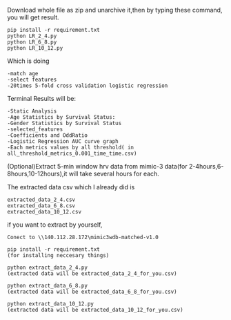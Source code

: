 Download whole file as zip and unarchive it,then by typing these command, you will get result.

    pip install -r requirement.txt
    python LR_2_4.py
    python LR_6_8.py
    python LR_10_12.py

Which is doing

    -match age
    -select features
    -20times 5-fold cross validation logistic regression  

Terminal Results will be:

    -Static Analysis
    -Age Statistics by Survival Status:
    -Gender Statistics by Survival Status
    -selected_features
    -Coefficients and OddRatio
    -Logistic Regression AUC curve graph 
    -Each metrics values by all threshold( in all_threshold_metrics_0.001_time_time.csv)

(Optional)Extract 5-min window hrv data from mimic-3 data(for 2-4hours,6-8hours,10-12hours),it will take several hours for each.

The extracted data csv  which I already did is 

    extracted_data_2_4.csv
    extracted_data_6_8.csv
    extracted_data_10_12.csv

if you want to extract by yourself,

    Conect to \\140.112.28.172\mimic3wdb-matched-v1.0

    pip install -r requirement.txt
    (for installing neccesary things)

    python extract_data_2_4.py
    (extracted data will be extracted_data_2_4_for_you.csv)

    python extract_data_6_8.py
    (extracted data will be extracted_data_6_8_for_you.csv)

    python extract_data_10_12.py
    (extracted data will be extracted_data_10_12_for_you.csv)



